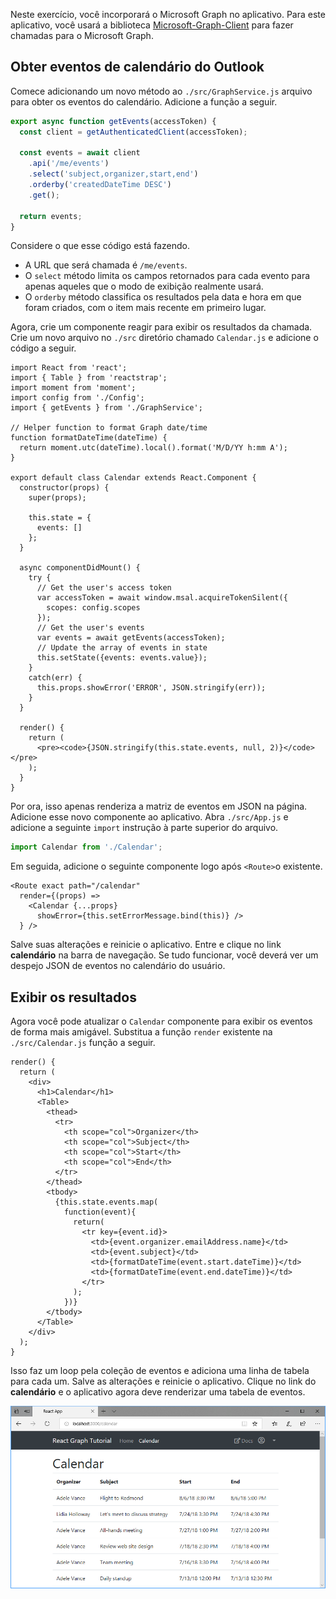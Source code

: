 <!-- markdownlint-disable MD002 MD041 -->

Neste exercício, você incorporará o Microsoft Graph no aplicativo. Para este aplicativo, você usará a biblioteca [Microsoft-Graph-Client](https://github.com/microsoftgraph/msgraph-sdk-javascript) para fazer chamadas para o Microsoft Graph.

## <a name="get-calendar-events-from-outlook"></a>Obter eventos de calendário do Outlook

Comece adicionando um novo método ao `./src/GraphService.js` arquivo para obter os eventos do calendário. Adicione a função a seguir.

```js
export async function getEvents(accessToken) {
  const client = getAuthenticatedClient(accessToken);

  const events = await client
    .api('/me/events')
    .select('subject,organizer,start,end')
    .orderby('createdDateTime DESC')
    .get();

  return events;
}
```

Considere o que esse código está fazendo.

- A URL que será chamada é `/me/events`.
- O `select` método limita os campos retornados para cada evento para apenas aqueles que o modo de exibição realmente usará.
- O `orderby` método classifica os resultados pela data e hora em que foram criados, com o item mais recente em primeiro lugar.

Agora, crie um componente reagir para exibir os resultados da chamada. Crie um novo arquivo no `./src` diretório chamado `Calendar.js` e adicione o código a seguir.

```JSX
import React from 'react';
import { Table } from 'reactstrap';
import moment from 'moment';
import config from './Config';
import { getEvents } from './GraphService';

// Helper function to format Graph date/time
function formatDateTime(dateTime) {
  return moment.utc(dateTime).local().format('M/D/YY h:mm A');
}

export default class Calendar extends React.Component {
  constructor(props) {
    super(props);

    this.state = {
      events: []
    };
  }

  async componentDidMount() {
    try {
      // Get the user's access token
      var accessToken = await window.msal.acquireTokenSilent({
        scopes: config.scopes
      });
      // Get the user's events
      var events = await getEvents(accessToken);
      // Update the array of events in state
      this.setState({events: events.value});
    }
    catch(err) {
      this.props.showError('ERROR', JSON.stringify(err));
    }
  }

  render() {
    return (
      <pre><code>{JSON.stringify(this.state.events, null, 2)}</code></pre>
    );
  }
}
```

Por ora, isso apenas renderiza a matriz de eventos em JSON na página. Adicione esse novo componente ao aplicativo. Abra `./src/App.js` e adicione a seguinte `import` instrução à parte superior do arquivo.

```js
import Calendar from './Calendar';
```

Em seguida, adicione o seguinte componente logo após `<Route>`o existente.

```JSX
<Route exact path="/calendar"
  render={(props) =>
    <Calendar {...props}
      showError={this.setErrorMessage.bind(this)} />
  } />
```

Salve suas alterações e reinicie o aplicativo. Entre e clique no link **calendário** na barra de navegação. Se tudo funcionar, você deverá ver um despejo JSON de eventos no calendário do usuário.

## <a name="display-the-results"></a>Exibir os resultados

Agora você pode atualizar o `Calendar` componente para exibir os eventos de forma mais amigável. Substitua a função `render` existente na `./src/Calendar.js` função a seguir.

```JSX
render() {
  return (
    <div>
      <h1>Calendar</h1>
      <Table>
        <thead>
          <tr>
            <th scope="col">Organizer</th>
            <th scope="col">Subject</th>
            <th scope="col">Start</th>
            <th scope="col">End</th>
          </tr>
        </thead>
        <tbody>
          {this.state.events.map(
            function(event){
              return(
                <tr key={event.id}>
                  <td>{event.organizer.emailAddress.name}</td>
                  <td>{event.subject}</td>
                  <td>{formatDateTime(event.start.dateTime)}</td>
                  <td>{formatDateTime(event.end.dateTime)}</td>
                </tr>
              );
            })}
        </tbody>
      </Table>
    </div>
  );
}
```

Isso faz um loop pela coleção de eventos e adiciona uma linha de tabela para cada um. Salve as alterações e reinicie o aplicativo. Clique no link do **calendário** e o aplicativo agora deve renderizar uma tabela de eventos.

![Uma captura de tela da tabela de eventos](./images/add-msgraph-01.png)
